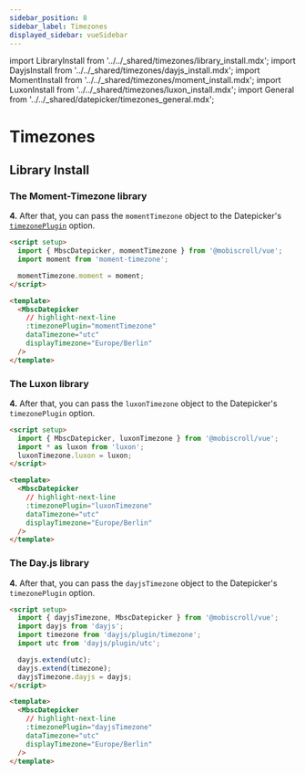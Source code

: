 ```yaml
---
sidebar_position: 8
sidebar_label: Timezones
displayed_sidebar: vueSidebar
---
```


import LibraryInstall from '../../_shared/timezones/library_install.mdx';
import DayjsInstall from '../../_shared/timezones/dayjs_install.mdx';
import MomentInstall from '../../_shared/timezones/moment_install.mdx';
import LuxonInstall from '../../_shared/timezones/luxon_install.mdx';
import General from '../../_shared/datepicker/timezones_general.mdx';

# Timezones

<General />

## Library Install

<LibraryInstall />

### The Moment-Timezone library

<MomentInstall framework="vue" />

**4.** After that, you can pass the `momentTimezone` object to the Datepicker's [`timezonePlugin`](./api#opt-timezonePlugin) option.

```html
<script setup>
  import { MbscDatepicker, momentTimezone } from '@mobiscroll/vue';
  import moment from 'moment-timezone';

  momentTimezone.moment = moment;
</script>

<template>
  <MbscDatepicker
    // highlight-next-line
    :timezonePlugin="momentTimezone"
    dataTimezone="utc"
    displayTimezone="Europe/Berlin"
  />
</template>
```

### The Luxon library

<LuxonInstall framework="vue" />

**4.** After that, you can pass the `luxonTimezone` object to the Datepicker's `timezonePlugin` option.

```html
<script setup>
  import { MbscDatepicker, luxonTimezone } from '@mobiscroll/vue';
  import * as luxon from 'luxon';
  luxonTimezone.luxon = luxon;
</script>

<template>
  <MbscDatepicker
    // highlight-next-line
    :timezonePlugin="luxonTimezone"
    dataTimezone="utc"
    displayTimezone="Europe/Berlin"
  />
</template>
```


### The Day.js library

<DayjsInstall framework="vue" />

**4.** After that, you can pass the `dayjsTimezone` object to the Datepicker's `timezonePlugin` option.

```html
<script setup>
  import { dayjsTimezone, MbscDatepicker } from '@mobiscroll/vue';
  import dayjs from 'dayjs';
  import timezone from 'dayjs/plugin/timezone';
  import utc from 'dayjs/plugin/utc';

  dayjs.extend(utc);
  dayjs.extend(timezone);
  dayjsTimezone.dayjs = dayjs;
</script>

<template>
  <MbscDatepicker
    // highlight-next-line
    :timezonePlugin="dayjsTimezone"
    dataTimezone="utc"
    displayTimezone="Europe/Berlin"
  />
</template>
```